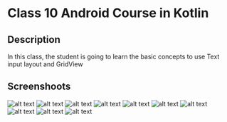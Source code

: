 # Class 10 Android Course in Kotlin

## Description

In this class, the student is going to learn the basic concepts to use Text input layout and
GridView

## Screenshoots

![alt text](https://github.com/alejouribesanchez/androidCourseKotlin/blob/master/class_10/image/class10_1.png)
![alt text](https://github.com/alejouribesanchez/androidCourseKotlin/blob/master/class_10/image/class10_2.png)
![alt text](https://github.com/alejouribesanchez/androidCourseKotlin/blob/master/class_10/image/class10_3.png)
![alt text](https://github.com/alejouribesanchez/androidCourseKotlin/blob/master/class_10/image/class10_4.png)
![alt text](https://github.com/alejouribesanchez/androidCourseKotlin/blob/master/class_10/image/class10_5.png)
![alt text](https://github.com/alejouribesanchez/androidCourseKotlin/blob/master/class_10/image/class10_6.png)
![alt text](https://github.com/alejouribesanchez/androidCourseKotlin/blob/master/class_10/image/class10_7.png)
![alt text](https://github.com/alejouribesanchez/androidCourseKotlin/blob/master/class_10/image/class10_8.png)
![alt text](https://github.com/alejouribesanchez/androidCourseKotlin/blob/master/class_10/image/class10_9.png)
![alt text](https://github.com/alejouribesanchez/androidCourseKotlin/blob/master/class_10/image/class10_10.png)
